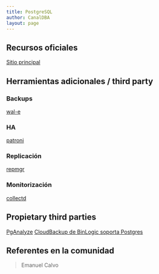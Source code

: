 ```yaml
---
title: PostgreSQL
author: CanalDBA
layout: page
---
```


## Recursos oficiales

[Sitio principal](www.postgresql.org)


## Herramientas adicionales / third party

### Backups

[wal-e](https://github.com/wal-e/wal-e)

### HA

[patroni](https://github.com/zalando/patroni)

### Replicación

[repmgr](https://github.com/2ndQuadrant/repmgr)

### Monitorización

[collectd](https://collectd.org/wiki/index.php/Plugin:PostgreSQL)


## Propietary third parties

[PgAnalyze](https://pganalyze.com/)
[CloudBackup de BinLogic soporta Postgres](https://www.binlogic.io/#features)


[comment]: <> (Quienes editen, agreguensé en la lista)


## Referentes en la comunidad

> Emanuel Calvo

